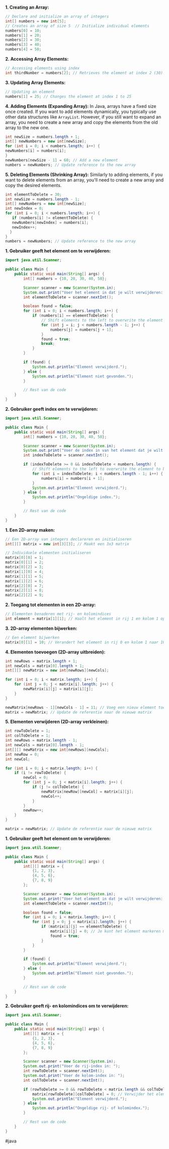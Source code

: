 
**1. Creating an Array:**

````java
// Declare and initialize an array of integers 
int[] numbers = new int[5]; 
// Creates an array of size 5  // Initialize individual elements 
numbers[0] = 10; 
numbers[1] = 20; 
numbers[2] = 30; 
numbers[3] = 40; 
numbers[4] = 50;
`````

**2. Accessing Array Elements:**

````java
// Accessing elements using index 
int thirdNumber = numbers[2]; // Retrieves the element at index 2 (30)`
`````


**3. Updating Array Elements:**

````java
// Updating an element
numbers[1] = 25; // Changes the element at index 1 to 25
`````


**4. Adding Elements (Expanding Array):** In Java, arrays have a fixed size once created. If you want to add elements dynamically, you typically use other data structures like `ArrayList`. However, if you still want to expand an array, you need to create a new array and copy the elements from the old array to the new one.

````java
int newSize = numbers.length + 1; 
int[] newNumbers = new int[newSize];
for (int i = 0; i < numbers.length; i++) {
newNumbers[i] = numbers[i]; 
}  
newNumbers[newSize - 1] = 60; // Add a new element
numbers = newNumbers; // Update reference to the new array
`````


**5. Deleting Elements (Shrinking Array):** Similarly to adding elements, if you want to delete elements from an array, you'll need to create a new array and copy the desired elements.

````java
int elementToDelete = 30;
int newSize = numbers.length - 1;
int[] newNumbers = new int[newSize];
int newIndex = 0;
for (int i = 0; i < numbers.length; i++) {
   if (numbers[i] != elementToDelete) {
   newNumbers[newIndex] = numbers[i];         
   newIndex++;
  } 
}
numbers = newNumbers; // Update reference to the new array
`````

**1. Gebruiker geeft het element om te verwijderen:**
````java
import java.util.Scanner;

public class Main {
    public static void main(String[] args) {
        int[] numbers = {10, 20, 30, 40, 50};

        Scanner scanner = new Scanner(System.in);
        System.out.print("Voer het element in dat je wilt verwijderen: ");
        int elementToDelete = scanner.nextInt();

        boolean found = false;
        for (int i = 0; i < numbers.length; i++) {
            if (numbers[i] == elementToDelete) {
                // Shift elements to the left to overwrite the element to be deleted
                for (int j = i; j < numbers.length - 1; j++) {
                    numbers[j] = numbers[j + 1];
                }
                found = true;
                break;
            }
        }

        if (found) {
            System.out.println("Element verwijderd.");
        } else {
            System.out.println("Element niet gevonden.");
        }

        // Rest van de code
    }
}
`````

**2. Gebruiker geeft index om te verwijderen:**
````java
import java.util.Scanner;

public class Main {
    public static void main(String[] args) {
        int[] numbers = {10, 20, 30, 40, 50};

        Scanner scanner = new Scanner(System.in);
        System.out.print("Voer de index in van het element dat je wilt verwijderen: ");
        int indexToDelete = scanner.nextInt();

        if (indexToDelete >= 0 && indexToDelete < numbers.length) {
            // Shift elements to the left to overwrite the element to be deleted
            for (int i = indexToDelete; i < numbers.length - 1; i++) {
                numbers[i] = numbers[i + 1];
            }
            System.out.println("Element verwijderd.");
        } else {
            System.out.println("Ongeldige index.");
        }

        // Rest van de code
    }
}
`````

**1. Een 2D-array maken:**
````java
// Een 2D-array van integers declareren en initialiseren
int[][] matrix = new int[3][3]; // Maakt een 3x3 matrix

// Individuele elementen initialiseren
matrix[0][0] = 1;
matrix[0][1] = 2;
matrix[0][2] = 3;
matrix[1][0] = 4;
matrix[1][1] = 5;
matrix[1][2] = 6;
matrix[2][0] = 7;
matrix[2][1] = 8;
matrix[2][2] = 9;
`````

**2. Toegang tot elementen in een 2D-array:**
````java
// Elementen benaderen met rij- en kolomindices
int element = matrix[1][1]; // Haalt het element in rij 1 en kolom 1 op (5)
`````

**3. 2D-array elementen bijwerken:**
````java
// Een element bijwerken
matrix[0][1] = 10; // Verandert het element in rij 0 en kolom 1 naar 10
`````

**4. Elementen toevoegen (2D-array uitbreiden):**
````java
int newRows = matrix.length + 1;
int newCols = matrix[0].length + 1;
int[][] newMatrix = new int[newRows][newCols];

for (int i = 0; i < matrix.length; i++) {
    for (int j = 0; j < matrix[i].length; j++) {
        newMatrix[i][j] = matrix[i][j];
    }
}

newMatrix[newRows - 1][newCols - 1] = 11; // Voeg een nieuw element toe
matrix = newMatrix; // Update de referentie naar de nieuwe matrix
`````

**5. Elementen verwijderen (2D-array verkleinen):**
````java
int rowToDelete = 1;
int colToDelete = 1;
int newRows = matrix.length - 1;
int newCols = matrix[0].length - 1;
int[][] newMatrix = new int[newRows][newCols];
int newRow = 0;
int newCol;

for (int i = 0; i < matrix.length; i++) {
    if (i != rowToDelete) {
        newCol = 0;
        for (int j = 0; j < matrix[i].length; j++) {
            if (j != colToDelete) {
                newMatrix[newRow][newCol] = matrix[i][j];
                newCol++;
            }
        }
        newRow++;
    }
}

matrix = newMatrix; // Update de referentie naar de nieuwe matrix
`````

**1. Gebruiker geeft het element om te verwijderen:**
````java
import java.util.Scanner;

public class Main {
    public static void main(String[] args) {
        int[][] matrix = {
            {1, 2, 3},
            {4, 5, 6},
            {7, 8, 9}
        };

        Scanner scanner = new Scanner(System.in);
        System.out.print("Voer het element in dat je wilt verwijderen: ");
        int elementToDelete = scanner.nextInt();

        boolean found = false;
        for (int i = 0; i < matrix.length; i++) {
            for (int j = 0; j < matrix[i].length; j++) {
                if (matrix[i][j] == elementToDelete) {
                    matrix[i][j] = 0; // Je kunt het element markeren met een waarde of iets dergelijks
                    found = true;
                }
            }
        }

        if (found) {
            System.out.println("Element verwijderd.");
        } else {
            System.out.println("Element niet gevonden.");
        }

        // Rest van de code
    }
}
`````

**2. Gebruiker geeft rij- en kolomindices om te verwijderen:**
````java
import java.util.Scanner;

public class Main {
    public static void main(String[] args) {
        int[][] matrix = {
            {1, 2, 3},
            {4, 5, 6},
            {7, 8, 9}
        };

        Scanner scanner = new Scanner(System.in);
        System.out.print("Voer de rij-index in: ");
        int rowToDelete = scanner.nextInt();
        System.out.print("Voer de kolom-index in: ");
        int colToDelete = scanner.nextInt();

        if (rowToDelete >= 0 && rowToDelete < matrix.length && colToDelete >= 0 && colToDelete < matrix[0].length) {
            matrix[rowToDelete][colToDelete] = 0; // Verwijder het element door het te markeren
            System.out.println("Element verwijderd.");
        } else {
            System.out.println("Ongeldige rij- of kolomindex.");
        }

        // Rest van de code
    }
}
`````

#java